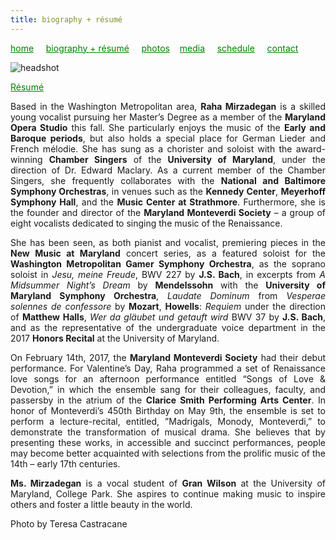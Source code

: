 ```yaml
---
title: biography + résumé
---
```

<style>
a { color: green; } 
</style>
[home](/)&nbsp;&nbsp;&nbsp;&nbsp; [biography + résumé](/about.html)&nbsp;&nbsp;&nbsp;&nbsp; [photos](/photos.html)&nbsp;&nbsp;&nbsp; [media](/media.html)&nbsp;&nbsp;&nbsp;&nbsp; [schedule](/schedule.html)&nbsp;&nbsp;&nbsp;&nbsp; [contact](/contact.html)

![headshot](https://raharules.github.io/Raha_Color_Web.jpg)

<a href='https://raharules.github.io/Raha_Mirzadegan_Artistic_Resume_2017.pdf' target="_blank">Résumé</a>

<p style="text-align:justify">
Based in the Washington Metropolitan area, <b>Raha Mirzadegan</b> is a skilled young vocalist pursuing her Master’s Degree as a member of the <b>Maryland Opera Studio</b> this fall. She particularly enjoys the music of the <b>Early and Baroque periods</b>, but also holds a special place for German Lieder and French mélodie. She has sung as a chorister and soloist with the award-winning <b>Chamber Singers</b> of the <b>University of Maryland</b>, under the direction of Dr. Edward Maclary. As a current member of the Chamber Singers, she frequently collaborates with the <b>National and Baltimore Symphony Orchestras</b>, in venues such as the <b>Kennedy Center</b>, <b>Meyerhoff Symphony Hall</b>, and the <b>Music Center at Strathmore</b>. Furthermore, she is the founder and director of the <b>Maryland Monteverdi Society</b> – a group of eight vocalists dedicated to singing the music of the Renaissance.
</p>

<p style="text-align:justify">
She has been seen, as both pianist and vocalist, premiering pieces in the <b>New Music at Maryland</b> concert series, as a featured soloist for the <b>Washington Metropolitan Gamer Symphony Orchestra</b>, as the soprano soloist in <i>Jesu, meine Freude</i>, BWV 227 by <b>J.S. Bach</b>, in excerpts from <i>A Midsummer Night’s Dream</i> by <b>Mendelssohn</b> with the <b>University of Maryland Symphony Orchestra</b>, <i>Laudate Dominum</i> from <i>Vesperae solennes de confessore</i> by <b>Mozart</b>, <b>Howells</b>: <i>Requiem</i> under the direction of <b>Matthew Halls</b>,  <i>Wer da gläubet und getauft wird</i> BWV 37 by <b>J.S. Bach</b>, and as the representative of the undergraduate voice department in the 2017 <b>Honors Recital</b> at the University of Maryland.
</p>

<p style="text-align:justify">
On February 14th, 2017, the <b>Maryland Monteverdi Society</b> had their debut performance. For Valentine’s Day, Raha programmed a set of Renaissance love songs for an afternoon performance entitled “Songs of Love & Devotion,” in which the ensemble sang for their colleagues, faculty, and passersby in the atrium of the <b>Clarice Smith Performing Arts Center</b>. In honor of Monteverdi’s 450th Birthday on May 9th, the ensemble is set to perform a lecture-recital, entitled, ”Madrigals, Monody, Monteverdi,” to demonstrate the transformation of musical drama. She believes that by presenting these works, in accessible and succinct performances, people may become better acquainted with selections from the prolific music of the 14th – early 17th centuries.
</p>

<p style="text-align:justify">
<b>Ms. Mirzadegan</b> is a vocal student of <b>Gran Wilson</b> at the University of Maryland, College Park. She aspires to continue making music to inspire others and foster a little beauty in the world.
</p>

Photo by Teresa Castracane
